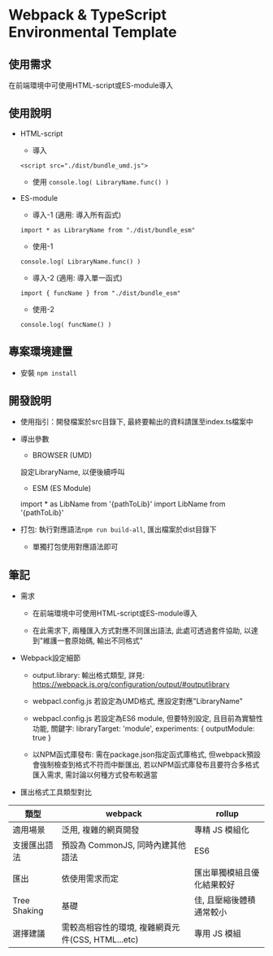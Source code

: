 # Webpack & TypeScript Environmental Template

## 使用需求

在前端環境中可使用HTML-script或ES-module導入

## 使用說明

- HTML-script

  - 導入
  
  ` <script src="./dist/bundle_umd.js"> `

  - 使用
  ` console.log( LibraryName.func() ) `

- ES-module

  - 導入-1 (適用: 導入所有函式)
  
  ` import * as LibraryName from "./dist/bundle_esm" `

  - 使用-1
  
  ` console.log( LibraryName.func() ) `

  - 導入-2 (適用: 導入單一函式)
  
  ` import { funcName } from "./dist/bundle_esm" `

  - 使用-2
  
  ` console.log( funcName() ) `

## 專案環境建置

- 安裝 `npm install`
 
## 開發說明

- 使用指引：開發檔案於src目錄下, 最終要輸出的資料請匯至index.ts檔案中

- 導出參數

  - BROWSER (UMD)

  設定LibraryName, 以便後續呼叫

  - ESM (ES Module)

  import * as LibName from '{pathToLib}'
  import LibName from '{pathToLib}'

- 打包: 執行對應語法`npm run build-all`, 匯出檔案於dist目錄下

  - 單獨打包使用對應語法即可


## 筆記

- 需求

  - 在前端環境中可使用HTML-script或ES-module導入

  - 在此需求下, 兩種匯入方式對應不同匯出語法, 此處可透過套件協助, 以達到"維護一套原始碼, 輸出不同格式"

- Webpack設定細節

  - output.library: 輸出格式類型, 詳見: https://webpack.js.org/configuration/output/#outputlibrary

  - webpacl.config.js 若設定為UMD格式, 應設定對應"LibraryName"

  - webpacl.config.js 若設定為ES6 module, 但要特別設定, 且目前為實驗性功能, 關鍵字: libraryTarget: 'module',   experiments: { outputModule: true }

  - 以NPM函式庫發布: 需在package.json指定函式庫格式, 但webpack預設會強制檢查到格式不符而中斷匯出, 若以NPM函式庫發布且要符合多格式匯入需求, 需討論以何種方式發布較適當

- 匯出格式工具類型對比
  
| 類型         | webpack                                           | rollup                     |
| ------------ | ------------------------------------------------- | -------------------------- |
| 適用場景     | 泛用, 複雜的網頁開發                              | 專精 JS 模組化             |
| 支援匯出語法 | 預設為 CommonJS, 同時內建其他語法                 | ES6                        |
| 匯出         | 依使用需求而定                                    | 匯出單獨模組且優化結果較好 |
| Tree Shaking | 基礎                                              | 佳, 且壓縮後體積通常較小   |
| 選擇建議     | 需較高相容性的環境, 複雜網頁元件(CSS, HTML...etc) | 專用 JS 模組               |
